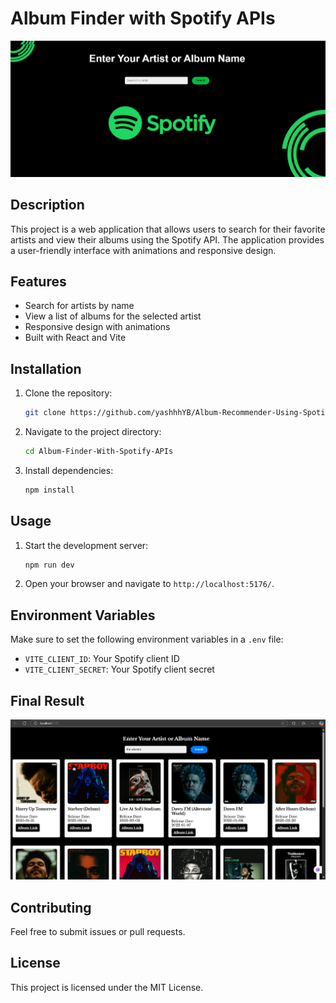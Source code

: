 # Album Finder with Spotify APIs
![Album Recommender](Albumfinder22.png)

## Description
This project is a web application that allows users to search for their favorite artists and view their albums using the Spotify API. The application provides a user-friendly interface with animations and responsive design.

## Features
- Search for artists by name
- View a list of albums for the selected artist
- Responsive design with animations
- Built with React and Vite

## Installation
1. Clone the repository:
   ```bash
   git clone https://github.com/yashhhYB/Album-Recommender-Using-Spotify-Apis.git
   ```
2. Navigate to the project directory:
   ```bash
   cd Album-Finder-With-Spotify-APIs
   ```
3. Install dependencies:
   ```bash
   npm install
   ```

## Usage
1. Start the development server:
   ```bash
   npm run dev
   ```
2. Open your browser and navigate to `http://localhost:5176/`.

## Environment Variables
Make sure to set the following environment variables in a `.env` file:
- `VITE_CLIENT_ID`: Your Spotify client ID
- `VITE_CLIENT_SECRET`: Your Spotify client secret
## Final Result
![Album Recommender](Albumfinder-final.png)

## Contributing
Feel free to submit issues or pull requests.

## License
This project is licensed under the MIT License.
